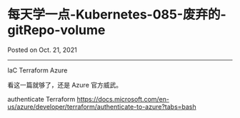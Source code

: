 # 每天学一点-Kubernetes-085-废弃的-gitRepo-volume

Posted on Oct. 21, 2021

---


IaC
Terraform
Azure

看这一篇就够了，还是 Azure 官方威武。

authenticate Terraform
https://docs.microsoft.com/en-us/azure/developer/terraform/authenticate-to-azure?tabs=bash
